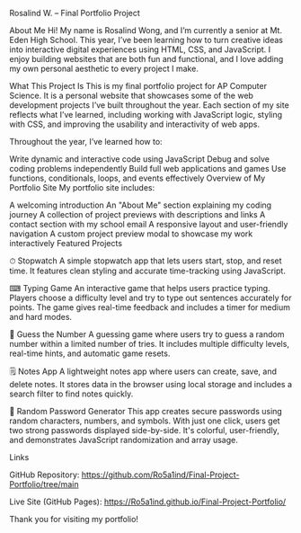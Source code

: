 Rosalind W. – Final Portfolio Project

About Me Hi! My name is Rosalind Wong, and I’m currently a senior at Mt. Eden High School. This year, I’ve been learning how to turn creative ideas into interactive digital experiences using HTML, CSS, and JavaScript. I enjoy building websites that are both fun and functional, and I love adding my own personal aesthetic to every project I make.

What This Project Is This is my final portfolio project for AP Computer Science. It is a personal website that showcases some of the web development projects I’ve built throughout the year. Each section of my site reflects what I’ve learned, including working with JavaScript logic, styling with CSS, and improving the usability and interactivity of web apps.

Throughout the year, I’ve learned how to:

Write dynamic and interactive code using JavaScript
Debug and solve coding problems independently
Build full web applications and games
Use functions, conditionals, loops, and events effectively
Overview of My Portfolio Site My portfolio site includes:

A welcoming introduction
An "About Me" section explaining my coding journey
A collection of project previews with descriptions and links
A contact section with my school email
A responsive layout and user-friendly navigation
A custom project preview modal to showcase my work interactively
Featured Projects

⏱ Stopwatch A simple stopwatch app that lets users start, stop, and reset time. It features clean styling and accurate time-tracking using JavaScript.

⌨ Typing Game An interactive game that helps users practice typing. Players choose a difficulty level and try to type out sentences accurately for points. The game gives real-time feedback and includes a timer for medium and hard modes.

🔢 Guess the Number A guessing game where users try to guess a random number within a limited number of tries. It includes multiple difficulty levels, real-time hints, and automatic game resets.

🗒 Notes App A lightweight notes app where users can create, save, and delete notes. It stores data in the browser using local storage and includes a search filter to find notes quickly.

🔐 Random Password Generator This app creates secure passwords using random characters, numbers, and symbols. With just one click, users get two strong passwords displayed side-by-side. It's colorful, user-friendly, and demonstrates JavaScript randomization and array usage.

Links

GitHub Repository: https://github.com/Ro5a1ind/Final-Project-Portfolio/tree/main

Live Site (GitHub Pages): https://Ro5a1ind.github.io/Final-Project-Portfolio/

Thank you for visiting my portfolio!


